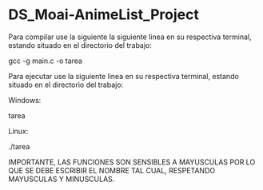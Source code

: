 # DS_Moai-AnimeList_Project

Para compilar use la siguiente la siguiente linea en su respectiva terminal, estando situado en el directorio del trabajo:

gcc -g main.c -o tarea

Para ejecutar use la siguiente linea en su respectiva terminal, estando situado en el directorio del trabajo:

Windows:

tarea

Linux:

./tarea

IMPORTANTE, LAS FUNCIONES SON SENSIBLES A MAYUSCULAS POR LO QUE SE DEBE ESCRIBIR EL NOMBRE TAL CUAL, RESPETANDO MAYUSCULAS Y MINUSCULAS.
